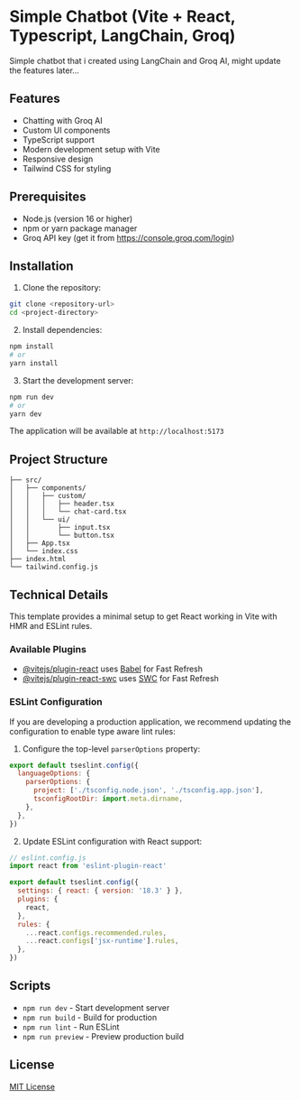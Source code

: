 # Simple Chatbot (Vite + React, Typescript, LangChain, Groq)

Simple chatbot that i created using LangChain and Groq AI, might update the features later...

## Features

- Chatting with Groq AI
- Custom UI components
- TypeScript support
- Modern development setup with Vite
- Responsive design
- Tailwind CSS for styling

## Prerequisites

- Node.js (version 16 or higher)
- npm or yarn package manager
- Groq API key (get it from https://console.groq.com/login)

## Installation

1. Clone the repository:
```bash
git clone <repository-url>
cd <project-directory>
```

2. Install dependencies:
```bash
npm install
# or
yarn install
```

3. Start the development server:
```bash
npm run dev
# or
yarn dev
```

The application will be available at `http://localhost:5173`

## Project Structure

```
├── src/
│   ├── components/
│   │   ├── custom/
│   │   │   ├── header.tsx
│   │   │   └── chat-card.tsx
│   │   └── ui/
│   │       ├── input.tsx
│   │       └── button.tsx
│   ├── App.tsx
│   └── index.css
├── index.html
└── tailwind.config.js
```

## Technical Details

This template provides a minimal setup to get React working in Vite with HMR and ESLint rules.

### Available Plugins

- [@vitejs/plugin-react](https://github.com/vitejs/vite-plugin-react/blob/main/packages/plugin-react/README.md) uses [Babel](https://babeljs.io/) for Fast Refresh
- [@vitejs/plugin-react-swc](https://github.com/vitejs/vite-plugin-react-swc) uses [SWC](https://swc.rs/) for Fast Refresh

### ESLint Configuration

If you are developing a production application, we recommend updating the configuration to enable type aware lint rules:

1. Configure the top-level `parserOptions` property:

```js
export default tseslint.config({
  languageOptions: {
    parserOptions: {
      project: ['./tsconfig.node.json', './tsconfig.app.json'],
      tsconfigRootDir: import.meta.dirname,
    },
  },
})
```

2. Update ESLint configuration with React support:

```js
// eslint.config.js
import react from 'eslint-plugin-react'

export default tseslint.config({
  settings: { react: { version: '18.3' } },
  plugins: {
    react,
  },
  rules: {
    ...react.configs.recommended.rules,
    ...react.configs['jsx-runtime'].rules,
  },
})
```

## Scripts

- `npm run dev` - Start development server
- `npm run build` - Build for production
- `npm run lint` - Run ESLint
- `npm run preview` - Preview production build

## License

[MIT License](LICENSE)
